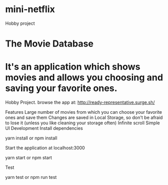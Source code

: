 # mini-netflix
Hobby project
# The Movie Database
# It's an application which shows movies and allows you choosing and saving your favorite ones.

Hobby Project. browse the app at: http://ready-representative.surge.sh/

Features
Large number of movies from which you can choose your favorite ones and save them
Changes are saved in Local Storage, so don't be afraid to lose it (unless you like cleaning your storage often)
Infinite scroll
Simple UI
Development
Install dependencies

yarn install or npm install

Start the application at localhost:3000

yarn start or npm start

Test

yarn test or npm run test
